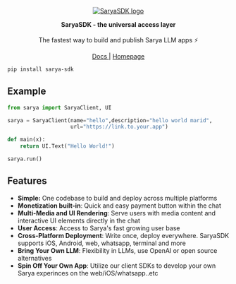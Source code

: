 

<p align="center">
<a href="https://sarya.com"><img src="https://github.com/Cycls/SaryaSDK/assets/58256600/b2308cba-4777-4f37-bf1e-e1106412ecee" alt="SaryaSDK logo"></a>
</p>

<p align="center">
<b>SaryaSDK - the universal access layer</b>
<br/><br/>
The fastest way to build and publish Sarya LLM apps ⚡️
</p>

<p align="center">
<a href="https://sarya.com/docs" target="_blank"> Docs </a>
|
<a href="https://sarya.com" target="_blank"> Homepage </a>
</p>

```bash
pip install sarya-sdk
```

## Example

```python
from sarya import SaryaClient, UI

sarya = SaryaClient(name="hello",description="hello world marid",
                    url="https://link.to.your.app")

def main(x):
    return UI.Text("Hello World!")

sarya.run()
```

## Features
- **Simple:** One codebase to build and deploy across multiple platforms
- **Monetization built-in**: Quick and easy payment button within the chat
- **Multi-Media and UI Rendering**: Serve users with media content and interactive UI elements directly in the chat
- **User Access**: Access to Sarya's fast growing user base
- **Cross-Platform Deployment**: Write once, deploy everywhere. SaryaSDK supports iOS, Android, web, whatsapp, terminal and more
- **Bring Your Own LLM**: Flexibility in LLMs, use OpenAI or open source alternatives
- **Spin Off Your Own App**: Utilize our client SDKs to develop your own Sarya experinces on the web/iOS/whatsapp..etc




